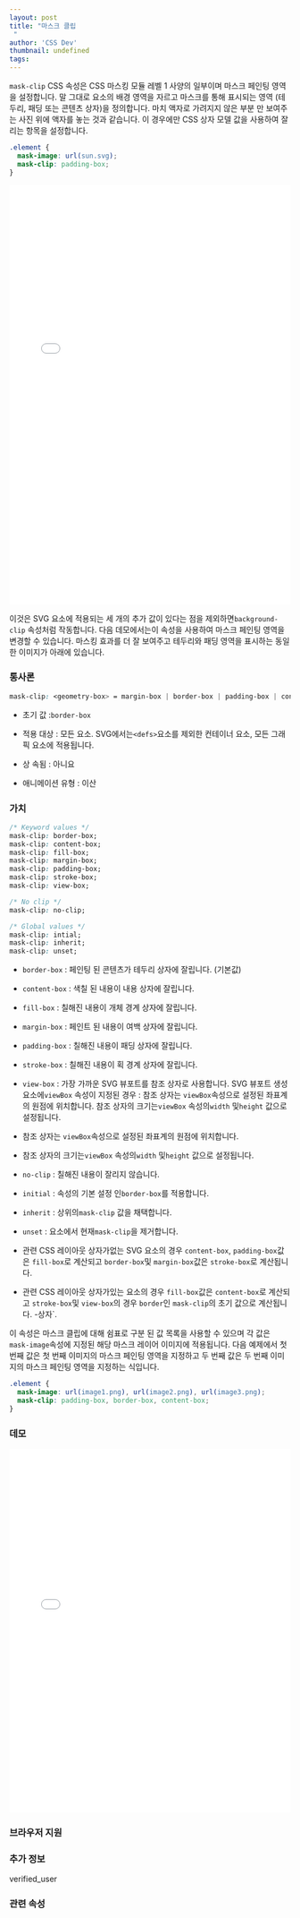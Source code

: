 ```yaml
---
layout: post
title: "마스크 클립
 "
author: 'CSS Dev'
thumbnail: undefined
tags: 
---
```



`mask-clip` CSS 속성은 CSS 마스킹 모듈 레벨 1 사양의 일부이며 마스크 페인팅 영역을 설정합니다.
 말 그대로 요소의 배경 영역을 자르고 마스크를 통해 표시되는 영역 (테두리, 패딩 또는 콘텐츠 상자)을 정의합니다.
 마치 액자로 가려지지 않은 부분 만 보여주는 사진 위에 액자를 놓는 것과 같습니다.
 이 경우에만 CSS 상자 모델 값을 사용하여 잘리는 항목을 설정합니다.
 

```css
.element {
  mask-image: url(sun.svg);
  mask-clip: padding-box;
}
```

<div class="wp-block-cp-codepen-gutenberg-embed-block cp_embed_wrapper resizable" style="height: 750px;"><iframe id="cp_embed_YzGwZjb" src="//codepen.io/anon/embed/YzGwZjb?height=750&amp;theme-id=1&amp;slug-hash=YzGwZjb&amp;default-tab=result" height="750" scrolling="no" frameborder="0" allowfullscreen="" allowpaymentrequest="" name="CodePen Embed YzGwZjb" title="CodePen Embed YzGwZjb" class="cp_embed_iframe" style="width: 100%; overflow: hidden; height: 100%;">CodePen Embed Fallback</iframe><div class="win-size-grip" style="touch-action: none;"></div></div>

이것은 SVG 요소에 적용되는 세 개의 추가 값이 있다는 점을 제외하면`background-clip` 속성처럼 작동합니다.
 다음 데모에서는이 속성을 사용하여 마스크 페인팅 영역을 변경할 수 있습니다.
 마스킹 효과를 더 잘 보여주고 테두리와 패딩 영역을 표시하는 동일한 이미지가 아래에 있습니다.
 

### 통사론
 

```css
mask-clip: <geometry-box> = margin-box | border-box | padding-box | content-box | fill-box | stroke-box | view-box | no-clip

```

- 초기 값 :`border-box`
 
- 적용 대상 : 모든 요소.
 SVG에서는`<defs>`요소를 제외한 컨테이너 요소, 모든 그래픽 요소에 적용됩니다.
 
- 상 속됨 : 아니요
 
- 애니메이션 유형 : 이산
 

### 가치
 

```css
/* Keyword values */
mask-clip: border-box;
mask-clip: content-box;
mask-clip: fill-box;
mask-clip: margin-box;
mask-clip: padding-box;
mask-clip: stroke-box;
mask-clip: view-box;

/* No clip */
mask-clip: no-clip;

/* Global values */
mask-clip: intial;
mask-clip: inherit;
mask-clip: unset;

```

- `border-box` : 페인팅 된 콘텐츠가 테두리 상자에 잘립니다.
 (기본값)
 
- `content-box` : 색칠 된 내용이 내용 상자에 잘립니다.
 
- `fill-box` : 칠해진 내용이 개체 경계 상자에 잘립니다.
 
- `margin-box` : 페인트 된 내용이 여백 상자에 잘립니다.
 
- `padding-box` : 칠해진 내용이 패딩 상자에 잘립니다.
 
- `stroke-box` : 칠해진 내용이 획 경계 상자에 잘립니다.
 
- `view-box` : 가장 가까운 SVG 뷰포트를 참조 상자로 사용합니다.
 SVG 뷰포트 생성 요소에`viewBox` 속성이 지정된 경우 :
참조 상자는 `viewBox`속성으로 설정된 좌표계의 원점에 위치합니다.
참조 상자의 크기는`viewBox` 속성의`width` 및`height` 값으로 설정됩니다.
 
- 참조 상자는 `viewBox`속성으로 설정된 좌표계의 원점에 위치합니다.
 
- 참조 상자의 크기는`viewBox` 속성의`width` 및`height` 값으로 설정됩니다.
 
- `no-clip` : 칠해진 내용이 잘리지 않습니다.
 
- `initial` : 속성의 기본 설정 인`border-box`를 적용합니다.
 
- `inherit` : 상위의`mask-clip` 값을 채택합니다.
 
- `unset` : 요소에서 현재`mask-clip`을 제거합니다.
 

- 관련 CSS 레이아웃 상자가없는 SVG 요소의 경우 `content-box`, `padding-box`값은 `fill-box`로 계산되고 `border-box`및 `margin-box`값은 `stroke-box`로 계산됩니다.
 
- 관련 CSS 레이아웃 상자가있는 요소의 경우 `fill-box`값은 `content-box`로 계산되고 `stroke-box`및 `view-box`의 경우 `border`인 `mask-clip`의 초기 값으로 계산됩니다.
 -상자`.
 

이 속성은 마스크 클립에 대해 쉼표로 구분 된 값 목록을 사용할 수 있으며 각 값은 `mask-image`속성에 지정된 해당 마스크 레이어 이미지에 적용됩니다.
 다음 예제에서 첫 번째 값은 첫 번째 이미지의 마스크 페인팅 영역을 지정하고 두 번째 값은 두 번째 이미지의 마스크 페인팅 영역을 지정하는 식입니다.
 

```css
.element {
  mask-image: url(image1.png), url(image2.png), url(image3.png);
  mask-clip: padding-box, border-box, content-box;
}
```

### 데모
 

<div class="wp-block-cp-codepen-gutenberg-embed-block cp_embed_wrapper resizable" style="height: 650px;"><iframe id="cp_embed_BaLjrgE" src="//codepen.io/anon/embed/BaLjrgE?height=650&amp;theme-id=1&amp;slug-hash=BaLjrgE&amp;default-tab=result" height="650" scrolling="no" frameborder="0" allowfullscreen="" allowpaymentrequest="" name="CodePen Embed BaLjrgE" title="CodePen Embed BaLjrgE" class="cp_embed_iframe" style="width: 100%; overflow: hidden; height: 100%;">CodePen Embed Fallback</iframe><div class="win-size-grip" style="touch-action: none;"></div></div>

### 브라우저 지원
 

### 추가 정보
 verified_user

### 관련 속성
 